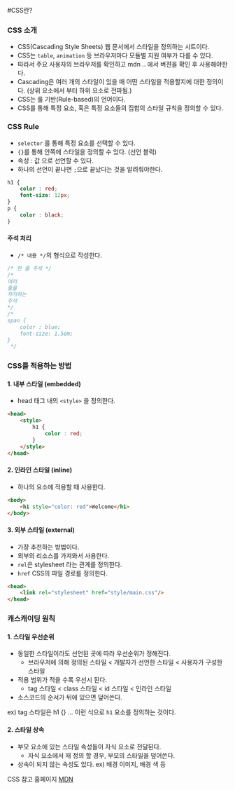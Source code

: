 #CSS란?

### CSS 소개

- CSS(Cascading Style Sheets) 웹 문서에서 스타일을 정의하는 시트이다.
- CSS는 `table`, `animation` 등 브라우저마다 모듈별 지원 여부가 다를 수 있다.
- 따라서 주요 사용자의 브라우저를 확인하고 mdn .. 에서 버젼을 확인 후 사용해야한다.
- Cascading은 여러 개의 스타일이 있을 때 어떤 스타일을 적용할지에 대한 정의이다. (상위 요소에서 부터 하위 요소로 전파됨.)
- CSS는 룰 기반(Rule-based)의 언어이다.
- CSS를 통해 특정 요소, 혹은 특정 요소들의 집합의 스타일 규칙을 정의할 수 있다.

### CSS Rule
- `selector` 를 통해 특정 요소를 선택할 수 있다.
- `{}`를 통해 안쪽에 스타일을 정의할 수 있다. (선언 블럭)
- 속성 : 값 으로 선언할 수 있다.
- 하나의 선언이 끝나면 `;`으로 끝났다는 것을 알려줘야한다.
```css
h1 {
    color : red;
    font-size: 12px;
}
p {
    color : black;
}
```

#### 주석 처리
- `/* 내용 */`의 형식으로 작성한다.
```css
/* 한 줄 주석 */
/*
여러
줄을
차지하는
주석
*/
/*
span {
    color : blue;
    font-size: 1.5em;
}
 */
```

### CSS를 적용하는 방법 

#### 1. 내부 스타일 (embedded)
- head 태그 내의 `<style>` 을 정의한다.
```html
<head>
    <style>
        h1 {
            color : red;
        }
    </style>
</head>
```
#### 2. 인라인 스타일 (inline)
- 하나의 요소에 적용할 때 사용한다.
```html
<body>
    <h1 style="color: red">Welcome</h1>
</body>
```
#### 3. 외부 스타일 (external)
- 가장 추천하는 방법이다.
- 외부의 리소스를 가져와서 사용한다.
- `rel`은 stylesheet 라는 관계를 정의한다.
- `href` CSS의 파일 경로를 정의한다.
```html
<head>
    <link rel="stylesheet" href="style/main.css"/>
</head>
```

### 캐스캐이딩 원칙

#### 1. 스타일 우선순위
- 동일한 스타일이라도 선언된 곳에 따라 우선순위가 정해진다.
  - 브라우저에 의해 정의된 스타일 < 개발자가 선언한 스타일 < 사용자가 구성한 스타일
- 적용 범위가 적을 수록 우선시 된다.
  - tag 스타일 < class 스타일 < id 스타일 < 인라인 스타일
- 소스코드의 순서가 뒤에 있으면 덮어쓴다.

ex) tag 스타일은 h1 {} ... 이런 식으로 `h1` 요소를 정의하는 것이다.

#### 2. 스타일 상속
- 부모 요소에 있는 스타일 속성들이 자식 요소로 전달된다.
  - 자식 요소에서 재 정의 할 경우, 부모의 스타일을 덮어쓴다.
- 상속이 되지 않는 속성도 있다. ex) 배경 이미지, 배경 색 등

CSS 참고 홈페이지 [MDN](https://developer.mozilla.org/ko/docs/Web/CSS)